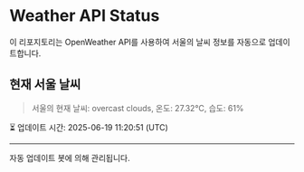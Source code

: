 
# Weather API Status

이 리포지토리는 OpenWeather API를 사용하여 서울의 날씨 정보를 자동으로 업데이트합니다.

## 현재 서울 날씨
> 서울의 현재 날씨: overcast clouds, 온도: 27.32°C, 습도: 61%

⏳ 업데이트 시간: 2025-06-19 11:20:51 (UTC)

---
자동 업데이트 봇에 의해 관리됩니다.
